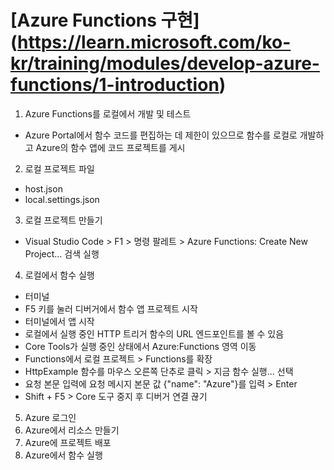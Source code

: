 # [Azure Functions 구현] (https://learn.microsoft.com/ko-kr/training/modules/develop-azure-functions/1-introduction)
1. Azure Functions를 로컬에서 개발 및 테스트
- Azure Portal에서 함수 코드를 편집하는 데 제한이 있으므로 함수를 로컬로 개발하고 Azure의 함수 앱에 코드 프로젝트를 게시
2. 로컬 프로젝트 파일
- host.json
- local.settings.json
3. 로컬 프로젝트 만들기
- Visual Studio Code > F1 > 명령 팔레트 > Azure Functions: Create New Project... 검색 실행
4. 로컬에서 함수 실행
- 터미널
- F5 키를 눌러 디버거에서 함수 앱 프로젝트 시작
- 터미널에서 앱 시작
- 로컬에서 실행 중인 HTTP 트리거 함수의 URL 엔드포인트를 볼 수 있음
- Core Tools가 실행 중인 상태에서 Azure:Functions 영역 이동
- Functions에서 로컬 프로젝트 > Functions를 확장
- HttpExample 함수를 마우스 오른쪽 단추로 클릭 > 지금 함수 실행... 선택
- 요청 본문 입력에 요청 메시지 본문 값 {"name": "Azure"}를 입력 > Enter
- Shift + F5 > Core 도구 중지 후 디버거 연결 끊기
5. Azure 로그인
6. Azure에서 리소스 만들기
7. Azure에 프로젝트 배포
8. Azure에서 함수 실행
